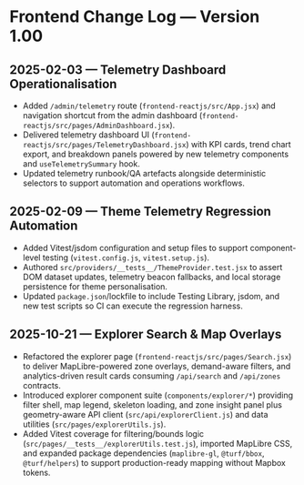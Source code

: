 # Frontend Change Log — Version 1.00

## 2025-02-03 — Telemetry Dashboard Operationalisation
- Added `/admin/telemetry` route (`frontend-reactjs/src/App.jsx`) and navigation shortcut from the admin dashboard (`frontend-reactjs/src/pages/AdminDashboard.jsx`).
- Delivered telemetry dashboard UI (`frontend-reactjs/src/pages/TelemetryDashboard.jsx`) with KPI cards, trend chart export, and breakdown panels powered by new telemetry components and `useTelemetrySummary` hook.
- Updated telemetry runbook/QA artefacts alongside deterministic selectors to support automation and operations workflows.

## 2025-02-09 — Theme Telemetry Regression Automation
- Added Vitest/jsdom configuration and setup files to support component-level testing (`vitest.config.js`, `vitest.setup.js`).
- Authored `src/providers/__tests__/ThemeProvider.test.jsx` to assert DOM dataset updates, telemetry beacon fallbacks, and local storage persistence for theme personalisation.
- Updated `package.json`/lockfile to include Testing Library, jsdom, and new test scripts so CI can execute the regression harness.

## 2025-10-21 — Explorer Search & Map Overlays
- Refactored the explorer page (`frontend-reactjs/src/pages/Search.jsx`) to deliver MapLibre-powered zone overlays, demand-aware filters, and analytics-driven result cards consuming `/api/search` and `/api/zones` contracts.
- Introduced explorer component suite (`components/explorer/*`) providing filter shell, map legend, skeleton loading, and zone insight panel plus geometry-aware API client (`src/api/explorerClient.js`) and data utilities (`src/pages/explorerUtils.js`).
- Added Vitest coverage for filtering/bounds logic (`src/pages/__tests__/explorerUtils.test.js`), imported MapLibre CSS, and expanded package dependencies (`maplibre-gl`, `@turf/bbox`, `@turf/helpers`) to support production-ready mapping without Mapbox tokens.
